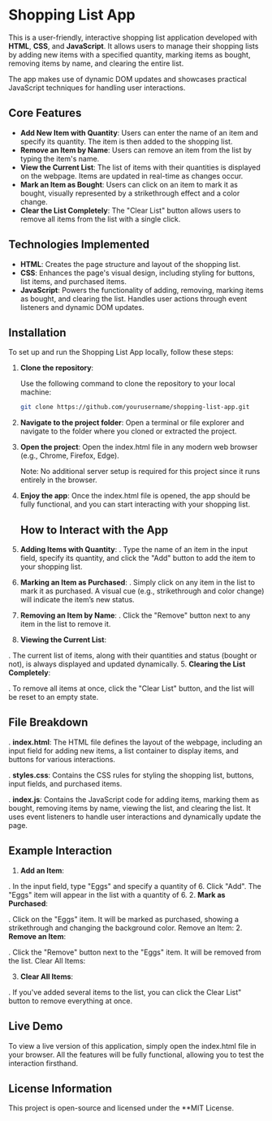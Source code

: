 # Shopping List App

This is a user-friendly, interactive shopping list application developed with **HTML**, **CSS**, and **JavaScript**. It allows users to manage their shopping lists by adding new items with a specified quantity, marking items as bought, removing items by name, and clearing the entire list.

The app makes use of dynamic DOM updates and showcases practical JavaScript techniques for handling user interactions.

## Core Features

- **Add New Item with Quantity**: Users can enter the name of an item and specify its quantity. The item is then added to the shopping list.
- **Remove an Item by Name**: Users can remove an item from the list by typing the item's name.
- **View the Current List**: The list of items with their quantities is displayed on the webpage. Items are updated in real-time as changes occur.
- **Mark an Item as Bought**: Users can click on an item to mark it as bought, visually represented by a strikethrough effect and a color change.
- **Clear the List Completely**: The "Clear List" button allows users to remove all items from the list with a single click.

## Technologies Implemented

- **HTML**: Creates the page structure and layout of the shopping list.
- **CSS**: Enhances the page's visual design, including styling for buttons, list items, and purchased items.
- **JavaScript**: Powers the functionality of adding, removing, marking items as bought, and clearing the list. Handles user actions through event listeners and dynamic DOM updates.

## Installation

To set up and run the Shopping List App locally, follow these steps:

1. **Clone the repository**:
   
   Use the following command to clone the repository to your local machine:
   ```bash
   git clone https://github.com/yourusername/shopping-list-app.git

2. **Navigate to the project folder**:
    Open a terminal or file explorer and navigate to the folder where you cloned or extracted the project.

3. **Open the project**:
    Open the index.html file in any modern web browser (e.g., Chrome, Firefox, Edge).

    Note: No additional server setup is required for this project since it runs entirely in the browser.

4. **Enjoy the app**:
   Once the index.html file is opened, the app should be fully functional, and you can start interacting with your shopping list.
   ## How to Interact with the App

1. **Adding Items with Quantity**:
  . Type the name of an item in the input field, specify its quantity, and click the "Add" button to add the item to your shopping list.
2. **Marking an Item as Purchased**:
  . Simply click on any item in the list to mark it as purchased. A visual cue (e.g., strikethrough and color change) will indicate the item’s new status.
3. **Removing an Item by Name**:
  . Click the "Remove" button next to any item in the list to remove it.
4. **Viewing the Current List**:

  . The current list of items, along with their quantities and status (bought or not), is always displayed and updated dynamically.
5. **Clearing the List Completely**:

  . To remove all items at once, click the "Clear List" button, and the list will be reset to an empty state.

  ## File Breakdown
 . **index.html**: The HTML file defines the layout of the webpage, including an input field for adding new items, a list container to display items, and buttons for various interactions.

 . **styles.css**: Contains the CSS rules for styling the shopping list, buttons, input fields, and purchased items.

 . **index.js**: Contains the JavaScript code for adding items, marking them as bought, removing items by name, viewing the list, and clearing the list. It uses event listeners to handle user interactions and dynamically update the page.

 ## Example Interaction
 1. **Add an Item**:

. In the input field, type "Eggs" and specify a quantity of 6. Click "Add". The "Eggs" item will appear in the list with a quantity of 6.
2. **Mark as Purchased**:

. Click on the "Eggs" item. It will be marked as purchased, showing a strikethrough and changing the background color.
Remove an Item:
 2. **Remove an Item**:

. Click the "Remove" button next to the "Eggs" item. It will be removed from the list.
Clear All Items:

3. **Clear All Items**:

. If you've added several items to the list, you can click the   Clear List" button to remove everything at once.

 ## Live Demo
To view a live version of this application, simply open the index.html file in your browser. All the features will be fully functional, allowing you to test the interaction firsthand.

## License Information
This project is open-source and licensed under the **MIT License.





